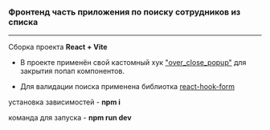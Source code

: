 ### Фронтенд часть приложения по поиску сотрудников из списка
---

Сборка проекта **React + Vite**

- В проекте применён свой кастомный хук ["over_close_popup"](https://github.com/Pyctam-AC/over_close_popup) для закрытия попап компонентов.

- Для валидации поиска применена библиотка [react-hook-form](https://react-hook-form.com/)

установка зависимостей - **npm i**&nbsp;

команда для запуска - **npm run dev**&nbsp;
